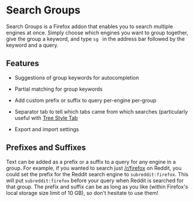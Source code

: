 # Search Groups

Search Groups is a Firefox addon that enables you to search multiple engines at once.
Simply choose which engines you want to group together, give the group a keyword, and
  type `sg ` in the address bar followed by the keyword and a query.

## Features

* Suggestions of group keywords for autocompletion

* Partial matching for group keywords

* Add custom prefix or suffix to query per-engine per-group

* Separator tab to tell which tabs came from which searches (particularly useful with [Tree Style Tab](https://addons.mozilla.org/en-US/firefox/addon/tree-style-tab/)

* Export and import settings


## Prefixes and Suffixes

Text can be added as a prefix or a suffix to a query for any engine in a group.
For example, if you wanted to search just [/r/firefox](https://www.reddit.com/r/firefox)
  on Reddit, you could set the prefix for the Reddit search engine to `subreddit:firefox`.
This will put `subreddit:firefox` before your query when Reddit is searched for
  that group.
The prefix and suffix can be as long as you like (within Firefox's local storage size
  limit of 10 GB), so don't hesitate to use them!
